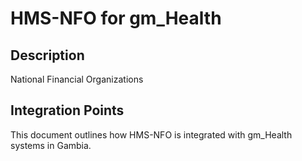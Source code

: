 # HMS-NFO for gm_Health

## Description

National Financial Organizations

## Integration Points

This document outlines how HMS-NFO is integrated with gm_Health systems in Gambia.
